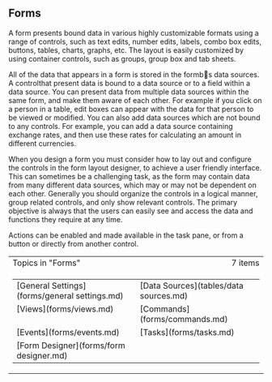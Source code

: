 ## Forms

A form presents bound data in various highly customizable formats using a range of controls, such as text edits, number edits, labels, combo box edits, buttons, tables, charts, graphs, etc. The layout is easily customized by using container controls, such as groups, group box and tab sheets.

All of the data that appears in a form is stored in the formb s <span style="FONT-WEIGHT: normal">data sources. A <span style="FONT-WEIGHT: normal">controlthat present data is bound to a data source or to a field within a data source. You can present data from multiple data sources within the same form, and make them aware of each other. For example if you click on a person in a table, edit boxes can appear with the data for that person to be viewed or modified. You can also add data sources which are not bound to any controls. For example, you can add a data source containing exchange rates, and then use these rates for calculating an amount in different currencies.

When you design a form you must consider how to lay out and configure the controls in the <span style="FONT-WEIGHT: normal">form layout designer, to achieve a user friendly interface. This can sometimes be a challenging task, as the form may contain data from many different data sources, which may or may not be dependent on each other. Generally you should organize the controls in a logical manner, group related controls, and only show relevant controls. The primary objective is always that the users can easily see and access the data and functions they require at any time.

Actions can be enabled and made available in the task pane, or from a button or directly from another control.  

<table cellpadding="0" cellspacing="0" width="100%" class="cdclvSuggestTable">

<tbody>

<tr>

<td width="100%" class="cdclvSuggestTitle">Topics in "Forms"</td>

<td class="cdclvSuggestTitle"><nobr>7 items</nobr></td>

</tr>

<tr>

<td class="cdclvCategoryCont" colspan="2">

<table cellpadding="0" cellspacing="0" width="100%">

<tbody>

<tr>

<td valign="top" class="cdclvCategoryCol1">[General Settings](forms/general settings.md)</td>

<td valign="top" class="cdclvCategoryCol2">[Data Sources](tables/data sources.md)</td>

</tr>

<tr class="cdclvCategoryRowAlt">

<td valign="top" class="cdclvCategoryCol1">[Views](forms/views.md)</td>

<td valign="top" class="cdclvCategoryCol2">[Commands](forms/commands.md)</td>

</tr>

<tr>

<td valign="top" class="cdclvCategoryCol1">[Events](forms/events.md)</td>

<td valign="top" class="cdclvCategoryCol2">[Tasks](forms/tasks.md)</td>

</tr>

<tr class="cdclvCategoryRowAlt">

<td valign="top" class="cdclvCategoryCol1">[Form Designer](forms/form designer.md)</td>

<td valign="top" class="cdclvCategoryCol2"></td>

</tr>

</tbody>

</table>

</td>

</tr>

</tbody>

</table>